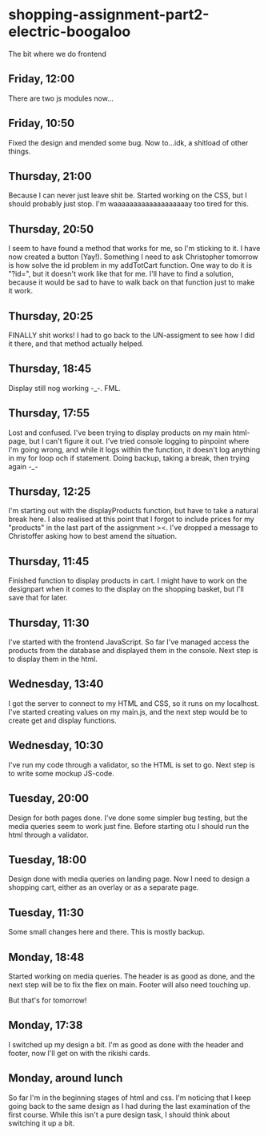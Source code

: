# shopping-assignment-part2-electric-boogaloo

The bit where we do frontend

Friday, 12:00
-
There are two js modules now...

Friday, 10:50
-
Fixed the design and mended some bug. Now to...idk, a shitload of other things.

Thursday, 21:00
-
Because I can never just leave shit be. Started working on the CSS, but I should probably just stop. I'm waaaaaaaaaaaaaaaaaaay too tired for this.

Thursday, 20:50
-
I seem to have found a method that works for me, so I'm sticking to it. I have now created a button (Yay!). 
Something I need to ask Christopher tomorrow is how solve the id problem in my addTotCart function. One way to do it is "?id=", but it doesn't work like that for me. I'll have to find a solution, because it would be sad to have to walk back on that function just to make it work.

Thursday, 20:25
-
FINALLY shit works! I had to go back to the UN-assigment to see how I did it there, and that method actually helped.

Thursday, 18:45
-
Display still nog working -_-. FML.

Thursday, 17:55
-
Lost and confused. I've been trying to display products on my main html-page, but I can't figure it out. I've tried console logging to pinpoint where I'm going wrong, and while it logs within the function, it doesn't log anything in my for loop och if statement. Doing backup, taking a break, then trying again -_-

Thursday, 12:25
-
I'm starting out with the displayProducts function, but have to take a natural break here. I also realised at this point that I forgot to include prices for my "products" in the last part of the assignment ><. I've dropped a message to Christoffer asking how to best amend the situation.

Thursday, 11:45
-
Finished function to display products in cart. I might have to work on the designpart when it comes to the display on the shopping basket, but I'll save that for later.

Thursday, 11:30
-
I've started with the frontend JavaScript. So far I've managed access the products from the database and displayed them in the console. Next step is to display them in the html.

Wednesday, 13:40
-
I got the server to connect to my HTML and CSS, so it runs on my localhost. I've started creating values on my main.js, and the next step would be to create get and display functions.

Wednesday, 10:30
-
I've run my code through a validator, so the HTML is set to go. Next step is to write some mockup JS-code.

Tuesday, 20:00
-
Design for both pages done. I've done some simpler bug testing, but the media queries seem to work just fine. Before starting otu I should run the html through a validator.

Tuesday, 18:00
-
Design done with media queries on landing page. Now I need to design a shopping cart, either as an overlay or as a separate page.

Tuesday, 11:30
-
Some small changes here and there. This is mostly backup.

Monday, 18:48
-
Started working on media queries. The header is as good as done, and the next step will be to fix the flex on main. Footer will also need touching up. 

But that's for tomorrow!

Monday, 17:38
-
I switched up my design a bit. I'm as good as done with the header and footer, now I'll get on with the rikishi cards.

Monday, around lunch
-
So far I'm in the beginning stages of html and css. I'm noticing that I keep going back to the same design as I had during the last examination of the first course. While this isn't a pure design task, I should think about switching it up a bit.